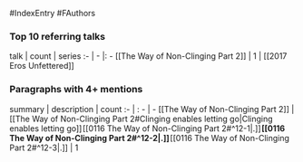 #IndexEntry #FAuthors

### Top 10 referring talks
talk | count | series
:- | - |: -
[[The Way of Non-Clinging Part 2]] | 1 | [[2017 Eros Unfettered]]

### Paragraphs with 4+ mentions
summary | description | count
:- | : - | -
[[The Way of Non-Clinging Part 2]] | [[The Way of Non-Clinging Part 2#Clinging enables letting go\|Clinging enables letting go]] [[0116 The Way of Non-Clinging Part 2#^12-1\|.]] **[[0116 The Way of Non-Clinging Part 2#^12-2\|.]]** [[0116 The Way of Non-Clinging Part 2#^12-3\|.]] | 1

